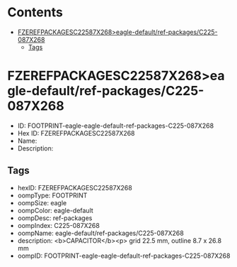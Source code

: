 



Contents
========

* [FZEREFPACKAGESC22587X268>eagle-default/ref-packages/C225-087X268](#fzerefpackagesc22587x268eagle-defaultref-packagesc225-087x268)
	* [Tags](#tags)

# FZEREFPACKAGESC22587X268>eagle-default/ref-packages/C225-087X268

- ID: FOOTPRINT-eagle-eagle-default-ref-packages-C225-087X268
- Hex ID: FZEREFPACKAGESC22587X268
- Name: 
- Description: 

## Tags

- hexID: FZEREFPACKAGESC22587X268
- oompType: FOOTPRINT
- oompSize: eagle
- oompColor: eagle-default
- oompDesc: ref-packages
- oompIndex: C225-087X268
- oompName: eagle-default/ref-packages/C225-087X268
- description: &lt;b&gt;CAPACITOR&lt;/b&gt;&lt;p&gt;&#xD;
grid 22.5 mm, outline 8.7 x 26.8 mm
- oompID: FOOTPRINT-eagle-eagle-default-ref-packages-C225-087X268
